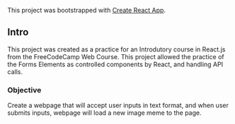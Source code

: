 This project was bootstrapped with [Create React App](https://github.com/facebook/create-react-app).

## Intro

This project was created as a practice for an Introdutory course in React.js from the FreeCodeCamp Web Course.
This project allowed the practice of the Forms Elements as controlled components by React, and  handling API calls.

### Objective

Create a webpage that will accept user inputs in text format, and when user submits inputs, webpage will load a new image meme to the page. 


